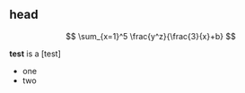 <script type="text/javascript" async src="https://cdn.mathjax.org/mathjax/latest/MathJax.js?config=TeX-MML-AM_CHTML"> </script>
## head

$$
\sum_{x=1}^5 \frac{y^z}{\frac{3}{x}+b}
$$

**test** is a [test]

- one
- two


